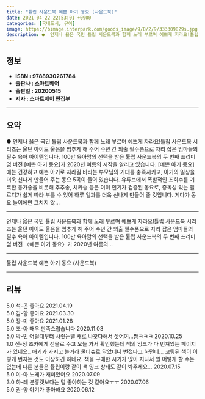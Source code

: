 ```yaml
---
title: "튤립 사운드북 예쁜 아기 동요 (사운드북)"
date: 2021-04-22 22:53:01 +0900
categories: [국내도서, 유아]
image: https://bimage.interpark.com/goods_image/9/8/2/9/333309829s.jpg
description: ●  언제나 옳은 국민 튤립 사운드북과 함께 노래 부르며 예쁘게 자라요!튤립 사운드북 시리즈는 울던 아이도 울음을 멈추게 해 주어 수년 간 외출 필수품으로 자리 잡은 엄마들의 필수 육아 아이템입니다. 100만 육아맘의 선택을 받은 튤립 사운드북의 두 번째 프리미엄 버전 [예쁜 아기 동요]가 2020년 여
---
```


## **정보**

- **ISBN : 9788930261784**
- **출판사 : 스마트베어**
- **출판일 : 20200515**
- **저자 : 스마트베어 편집부**

------



## **요약**

●  언제나 옳은 국민 튤립 사운드북과 함께 노래 부르며 예쁘게 자라요!튤립 사운드북 시리즈는 울던 아이도 울음을 멈추게 해 주어 수년 간 외출 필수품으로 자리 잡은 엄마들의 필수 육아 아이템입니다. 100만 육아맘의 선택을 받은 튤립 사운드북의 두 번째 프리미엄 버전 [예쁜 아기 동요]가 2020년 여름의 시작을 알리고 있습니다.  [예쁜 아기 동요]에는 건강하고 예쁜 아기로 자라길 바라는 부모님의 기대를 충족시키고, 아기의 일상을 더욱 신나게 만들어 주는 동요 5곡이 들어 있습니다. 유튜브에서 폭발적인 조회수를 기록한 응가송을 비롯해 추추송, 치카송 등은 이미 인기가 검증된 동요로, 중독성 있는 멜로디가 쉽게 따라 부를 수 있어 하루 일과를 더욱 신나게 만들어 줄 것입니다. 게다가 동요 놀이에만 그치지 않...

------

언제나 옳은 국민 튤립 사운드북과 함께 노래 부르며 예쁘게 자라요!튤립 사운드북 시리즈는 울던 아이도 울음을 멈추게 해 주어 수년 간 외출 필수품으로 자리 잡은 엄마들의 필수 육아 아이템입니다. 100만 육아맘의 선택을 받은 튤립 사운드북의 두 번째 프리미엄 버전 〈예쁜 아기 동요〉가 2020년 여름의... 

------


튤립 사운드북 예쁜 아기 동요 (사운드북) 

------


## **리뷰** 

5.0 석-곤 좋아요 2021.04.19 <br/>5.0 김-향 좋아요 2021.03.30 <br/>5.0 장-미 좋아요 2021.01.28 <br/>5.0 조-아 매우 만족스럽습니다 2020.11.03 <br/>5.0 박-민 어릴때부터 사줫는델
새로 나왓다해서 삿어여...짱ㅋㅋㅋ 2020.10.25 <br/>1.0 전-정 조카에게 선물로 주고 오늘 가서 확인했는데 책의 잉크가 다 번져있는 페이지가 있네요.. 애기가 가지고 놀거라 물티슈로 닦았더니 번졌다고 하던데... 코팅된 책이 이렇게 번지는 것도 이상하긴 하네요. 책을 구매한 시기가 많이 지나서 뭘 어떻게 할 수는 없는데 다른 분들은 튤립이랑 같이 책 잉크 상태도 같이 봐주세요... 2020.07.15 <br/>5.0 이-아 노래가 재미있어요 2020.07.09 <br/>3.0 하-례 분홍캣보다는 덜 좋아하는 것 같아요ㅜㅜ 2020.07.06 <br/>5.0 권-양 아기가 좋아해요 2020.06.12 <br/>